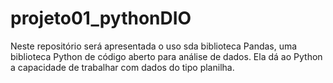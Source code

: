 # projeto01_pythonDIO
Neste repositório será apresentada o uso sda biblioteca Pandas, uma biblioteca Python de código aberto para análise de dados. Ela dá ao Python a capacidade de trabalhar com dados do tipo planilha.
